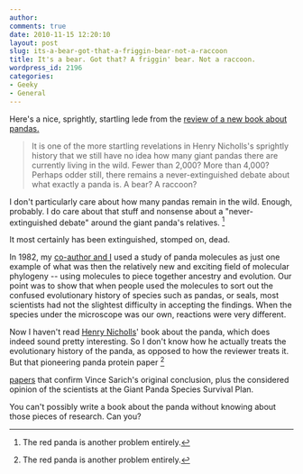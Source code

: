 ```yaml
---
author:
comments: true
date: 2010-11-15 12:20:10
layout: post
slug: its-a-bear-got-that-a-friggin-bear-not-a-raccoon
title: It's a bear. Got that? A friggin' bear. Not a raccoon.
wordpress_id: 2196
categories:
- Geeky
- General
---
```


Here's a nice, sprightly, startling lede from the [review of a new book about pandas.](http://www.guardian.co.uk/books/2010/nov/13/panda-china-henry-nicholls-review)

> It is one of the more startling revelations in Henry Nicholls's sprightly history that we still have no idea how many giant pandas there are currently living in the wild. Fewer than 2,000? More than 4,000? Perhaps odder still, there remains a never-extinguished debate about what exactly a panda is. A bear? A raccoon?

I don't particularly care about how many pandas remain in the wild. Enough, probably. I do care about that stuff and nonsense about a "never-extinguished debate" around the giant panda's relatives. [^fn1]
[^fn1]: The red panda is another problem entirely. 

 It most certainly has been extinguished, stomped on, dead.

In 1982, my [co-author and I](http://www.amazon.com/Monkey-Puzzle-Gribbin-Jeremy-Cherfas/dp/0586084207) used a study of panda molecules as just one example of what was then the relatively new and exciting field of molecular phylogeny -- using molecules to piece together ancestry and evolution. Our point was to show that when people used the molecules to sort out the confused evolutionary history of species such as pandas, or seals, most scientists had not the slightest difficulty in accepting the findings. When the species under the microscope was our own, reactions were very different.

Now I haven't read [Henry Nicholls](http://www.henrynicholls.com/index.html)' book about the panda, which does indeed sound pretty interesting. So I don't know how he actually treats the evolutionary history of the panda, as opposed to how the reviewer treats it. But that pioneering panda protein paper [^fn1]
[^fn1]: I can't believe I just did that.)) was published in _Nature_, the very journal that Mr Nicholls often writes for, under the title [The Giant Panda is a Bear](http://www.nature.com/nature/journal/v245/n5422/abs/245218a0.html). A moment on Google turned up two [further](http://www.ncbi.nlm.nih.gov/pubmed/12561224) ((The paper's in Chinese, but the abstract was all I needed. 

 [papers](http://www.jstor.org/pss/4451210) that confirm Vince Sarich's original conclusion, plus the considered opinion of the scientists at the Giant Panda Species Survival Plan.

You can't possibly write a book about the panda without knowing about those pieces of research. Can you?



